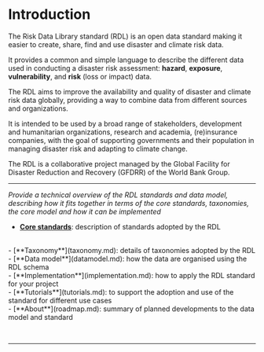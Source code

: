 # Introduction

The Risk Data Library standard (RDL) is an open data standard making it easier to create, share, find and use disaster and climate risk data. 

It provides a common and simple language to describe the different data used in conducting a disaster risk assessment: **hazard**, **exposure**, **vulnerability**, and **risk** (loss or impact) data. 

The RDL aims to improve the availability and quality of disaster and climate risk data globally, providing a way to combine data from different sources and organizations. 

It is intended to be used by a broad range of stakeholders, development and humanitarian organizations, research and academia, (re)insurance companies,  with the goal of supporting  governments and their population in managing disaster risk and adapting to climate change. 

The RDL is a collaborative project managed by the Global Facility for Disaster Reduction and Recovery (GFDRR) of the World Bank Group.

<hr>

*Provide a technical overview of the RDL standards and data model, describing how it fits together in terms of the core standards, taxonomies, the core model and how it can be implemented*

- [**Core standards**](standards.md): description of standards adopted by the RDL
<br>
- [**Taxonomy**](taxonomy.md): details of taxonomies adopted by the RDL
<br>
- [**Data model**](datamodel.md): how the data are organised using the RDL schema
<br>
- [**Implementation**](implementation.md): how to apply the RDL standard for your project
<br>
- [**Tutorials**](tutorials.md): to support the adoption and use of the standard for different use cases
<br>
- [**About**](roadmap.md): summary of planned developments to the data model and standard

<br><hr>